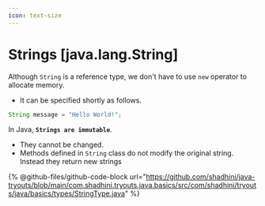 ```yaml
---
icon: text-size
---
```


# Strings \[java.lang.String]

Although `String` is a reference type, we don't have to use `new` operator to allocate memory.&#x20;

* It can be specified shortly as follows.

```java
String message = "Hello World!";
```



In Java, **`Strings are immutable`**.

* They cannot be changed.
* Methods defined in `String` class do not modify the original string. Instead they return new strings



{% @github-files/github-code-block url="https://github.com/shadhini/java-tryouts/blob/main/com.shadhini.tryouts.java.basics/src/com/shadhini/tryouts/java/basics/types/StringType.java" %}



